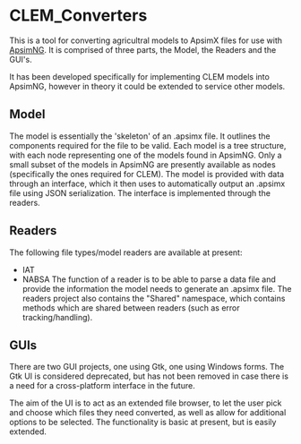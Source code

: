 # CLEM_Converters

This is a tool for converting agricultral models to ApsimX files for use with [ApsimNG](https://github.com/APSIMInitiative/ApsimX). It is comprised of three parts, the Model, the Readers and the GUI's.

It has been developed specifically for implementing CLEM models into ApsimNG, however in theory it could be extended to service other models.

## Model
The model is essentially the 'skeleton' of an .apsimx file. It outlines the components required for the file to be valid. Each model is a tree structure, with each node representing one of the models found in ApsimNG. Only a small subset of the models in ApsimNG are presently available as nodes (specifically the ones required for CLEM). The model is provided with data through an interface, which it then uses to automatically output an .apsimx file using JSON serialization. The interface is implemented through the readers.

## Readers
The following file types/model readers are available at present:
  - IAT
  - NABSA
The function of a reader is to be able to parse a data file and provide the information the model needs to generate an .apsimx file. The readers project also contains the "Shared" namespace, which contains methods which are shared between readers (such as error tracking/handling). 

## GUIs
There are two GUI projects, one using Gtk, one using Windows forms. The Gtk UI is considered deprecated, but has not been removed in case there is a need for a cross-platform interface in the future. 

The aim of the UI is to act as an extended file browser, to let the user pick and choose which files they need converted, as well as allow for additional options to be selected. The functionality is basic at present, but is easily extended. 
